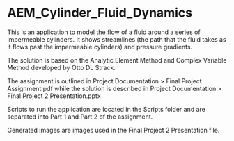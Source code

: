 # AEM_Cylinder_Fluid_Dynamics

This is an application to model the flow of a fluid around a series of impermeable cylinders. It shows streamlines (the path that the fluid takes as it flows past the impermeable cylinders) and pressure gradients. 

The solution is based on the Analytic Element Method and Complex Variable Method developed by Otto DL Strack. 

The assignment is outlined in Project Documentation > Final Project Assignment.pdf while the solution is described in Project Documentation > Final Project 2 Presentation.pptx

Scripts to run the application are located in the Scripts folder and are separated into Part 1 and Part 2 of the assignment.

Generated images are images used in the Final Project 2 Presentation file. 
